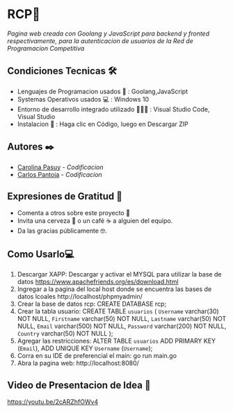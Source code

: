 # RCP🚀
_Pagina web creada con Goolang y JavaScript para backend y fronted respectivamente, para la autenticacion de usuarios de la Red de Programacion Competitiva_

## Condiciones Tecnicas 🛠️

- Lenguajes de Programacion usados 💱 : Goolang,JavaScript
- Systemas Operativos usados 💻 : Windows 10 
- Entorno de desarrollo integrado utilizado 👨🏻‍💻 : Visual Studio Code, Visual Studio
- Instalacion 🔧 : Haga clic en Código, luego en Descargar ZIP

## Autores ✒️

* [Carolina Pasuy](https://github.com/CPASUY) - *Codificacion*  
* [Carlos Pantoja](https://github.com/CarlosJPantoja) - *Codificacion* 

## Expresiones de Gratitud 🎁

* Comenta a otros sobre este proyecto 📢
* Invita una cerveza 🍺 o un café ☕ a alguien del equipo. 
* Da las gracias públicamente 🤓.

## Como Usarlo💻
1. Descargar XAPP: Descargar y activar el MYSQL para utilizar la base de datos
https://www.apachefriends.org/es/download.html
2. Ingregar a la pagina del local host donde se encuentra las bases de datos lcoales
http://localhost/phpmyadmin/
4. Crear la base de datos rcp:
CREATE DATABASE rcp;
5. Crear la tabla usuario:
CREATE TABLE `usuarios` (
  `Username` varchar(30) NOT NULL,
  `Firstname` varchar(50) NOT NULL,
  `Lastname` varchar(50) NOT NULL,
  `Email` varchar(500) NOT NULL,
  `Password` varchar(200) NOT NULL,
  `Country` varchar(50) NOT NULL
);
6. Agregar las restricciones:
ALTER TABLE `usuarios`
  ADD PRIMARY KEY (`Email`),
  ADD UNIQUE KEY `Username` (`Username`);
7. Corra en su IDE de preferencial el main:
go run main.go
8. Abra la pagina web:
http://localhost:8080/

## Video de Presentacion de Idea 📢
https://youtu.be/2cARZhfOWv4


